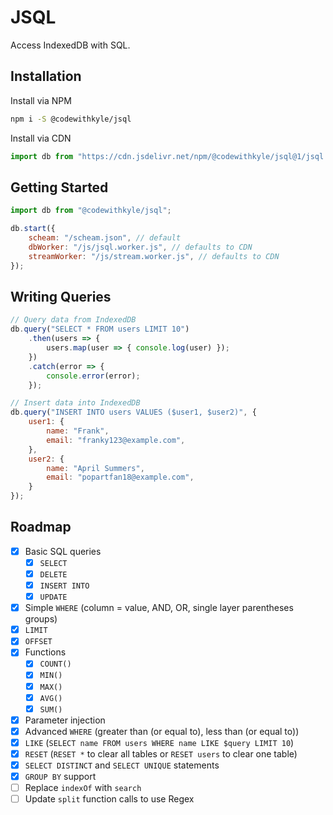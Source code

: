 # JSQL

Access IndexedDB with SQL.

## Installation

Install via NPM

```bash
npm i -S @codewithkyle/jsql
```

Install via CDN

```javascript
import db from "https://cdn.jsdelivr.net/npm/@codewithkyle/jsql@1/jsql.js";
```

## Getting Started

```javascript
import db from "@codewithkyle/jsql";

db.start({
    scheam: "/scheam.json", // default
    dbWorker: "/js/jsql.worker.js", // defaults to CDN
    streamWorker: "/js/stream.worker.js", // defaults to CDN
});
```

## Writing Queries

```javascript
// Query data from IndexedDB
db.query("SELECT * FROM users LIMIT 10")
    .then(users => {
        users.map(user => { console.log(user) });
    })
    .catch(error => {
        console.error(error);
    });

// Insert data into IndexedDB
db.query("INSERT INTO users VALUES ($user1, $user2)", {
    user1: {
        name: "Frank",
        email: "franky123@example.com",
    },
    user2: {
        name: "April Summers",
        email: "popartfan18@example.com",
    }
});
```

## Roadmap

- [x] Basic SQL queries
    - [x] `SELECT`
    - [x] `DELETE`
    - [x] `INSERT INTO`
    - [x] `UPDATE`
- [x] Simple `WHERE` (column = value, AND, OR, single layer parentheses groups)
- [x] `LIMIT`
- [x] `OFFSET`
- [x] Functions
    - [x] `COUNT()`
    - [x] `MIN()`
    - [x] `MAX()`
    - [x] `AVG()`
    - [x] `SUM()`
- [x] Parameter injection
- [x] Advanced `WHERE` (greater than (or equal to), less than (or equal to))
- [x] `LIKE` (`SELECT name FROM users WHERE name LIKE $query LIMIT 10`)
- [x] `RESET` (`RESET *` to clear all tables or `RESET users` to clear one table)
- [x] `SELECT DISTINCT` and `SELECT UNIQUE` statements
- [x] `GROUP BY` support
- [ ] Replace `indexOf` with `search`
- [ ] Update `split` function calls to use Regex
